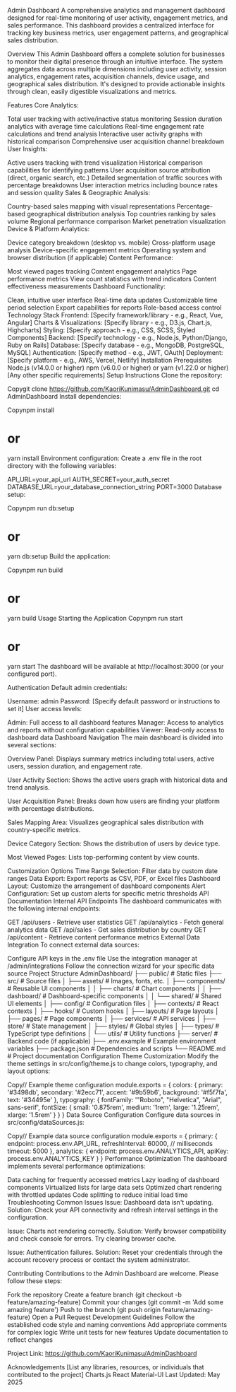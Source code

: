 Admin Dashboard
A comprehensive analytics and management dashboard designed for real-time monitoring of user activity, engagement metrics, and sales performance. This dashboard provides a centralized interface for tracking key business metrics, user engagement patterns, and geographical sales distribution.

Overview
This Admin Dashboard offers a complete solution for businesses to monitor their digital presence through an intuitive interface. The system aggregates data across multiple dimensions including user activity, session analytics, engagement rates, acquisition channels, device usage, and geographical sales distribution. It's designed to provide actionable insights through clean, easily digestible visualizations and metrics.

Features
Core Analytics:

Total user tracking with active/inactive status monitoring
Session duration analytics with average time calculations
Real-time engagement rate calculations and trend analysis
Interactive user activity graphs with historical comparison
Comprehensive user acquisition channel breakdown
User Insights:

Active users tracking with trend visualization
Historical comparison capabilities for identifying patterns
User acquisition source attribution (direct, organic search, etc.)
Detailed segmentation of traffic sources with percentage breakdowns
User interaction metrics including bounce rates and session quality
Sales & Geographic Analysis:

Country-based sales mapping with visual representations
Percentage-based geographical distribution analysis
Top countries ranking by sales volume
Regional performance comparison
Market penetration visualization
Device & Platform Analytics:

Device category breakdown (desktop vs. mobile)
Cross-platform usage analysis
Device-specific engagement metrics
Operating system and browser distribution (if applicable)
Content Performance:

Most viewed pages tracking
Content engagement analytics
Page performance metrics
View count statistics with trend indicators
Content effectiveness measurements
Dashboard Functionality:

Clean, intuitive user interface
Real-time data updates
Customizable time period selection
Export capabilities for reports
Role-based access control
Technology Stack
Frontend: [Specify framework/library - e.g., React, Vue, Angular]
Charts & Visualizations: [Specify library - e.g., D3.js, Chart.js, Highcharts]
Styling: [Specify approach - e.g., CSS, SCSS, Styled Components]
Backend: [Specify technology - e.g., Node.js, Python/Django, Ruby on Rails]
Database: [Specify database - e.g., MongoDB, PostgreSQL, MySQL]
Authentication: [Specify method - e.g., JWT, OAuth]
Deployment: [Specify platform - e.g., AWS, Vercel, Netlify]
Installation
Prerequisites
Node.js (v14.0.0 or higher)
npm (v6.0.0 or higher) or yarn (v1.22.0 or higher)
[Any other specific requirements]
Setup Instructions
Clone the repository:

Copygit clone https://github.com/KaoriKunimasu/AdminDashboard.git
cd AdminDashboard
Install dependencies:

Copynpm install
# or
yarn install
Environment configuration: Create a .env file in the root directory with the following variables:

API_URL=your_api_url
AUTH_SECRET=your_auth_secret
DATABASE_URL=your_database_connection_string
PORT=3000
Database setup:

Copynpm run db:setup
# or
yarn db:setup
Build the application:

Copynpm run build
# or
yarn build
Usage
Starting the Application
Copynpm run start
# or
yarn start
The dashboard will be available at http://localhost:3000 (or your configured port).

Authentication
Default admin credentials:

Username: admin
Password: [Specify default password or instructions to set it]
User access levels:

Admin: Full access to all dashboard features
Manager: Access to analytics and reports without configuration capabilities
Viewer: Read-only access to dashboard data
Dashboard Navigation
The main dashboard is divided into several sections:

Overview Panel: Displays summary metrics including total users, active users, session duration, and engagement rate.

User Activity Section: Shows the active users graph with historical data and trend analysis.

User Acquisition Panel: Breaks down how users are finding your platform with percentage distributions.

Sales Mapping Area: Visualizes geographical sales distribution with country-specific metrics.

Device Category Section: Shows the distribution of users by device type.

Most Viewed Pages: Lists top-performing content by view counts.

Customization Options
Time Range Selection: Filter data by custom date ranges
Data Export: Export reports as CSV, PDF, or Excel files
Dashboard Layout: Customize the arrangement of dashboard components
Alert Configuration: Set up custom alerts for specific metric thresholds
API Documentation
Internal API Endpoints
The dashboard communicates with the following internal endpoints:

GET /api/users - Retrieve user statistics
GET /api/analytics - Fetch general analytics data
GET /api/sales - Get sales distribution by country
GET /api/content - Retrieve content performance metrics
External Data Integration
To connect external data sources:

Configure API keys in the .env file
Use the integration manager at /admin/integrations
Follow the connection wizard for your specific data source
Project Structure
AdminDashboard/
├── public/               # Static files
├── src/                  # Source files
│   ├── assets/           # Images, fonts, etc.
│   ├── components/       # Reusable UI components
│   │   ├── charts/       # Chart components
│   │   ├── dashboard/    # Dashboard-specific components
│   │   └── shared/       # Shared UI elements
│   ├── config/           # Configuration files
│   ├── contexts/         # React contexts
│   ├── hooks/            # Custom hooks
│   ├── layouts/          # Page layouts
│   ├── pages/            # Page components
│   ├── services/         # API services
│   ├── store/            # State management
│   ├── styles/           # Global styles
│   ├── types/            # TypeScript type definitions
│   └── utils/            # Utility functions
├── server/               # Backend code (if applicable)
├── .env.example          # Example environment variables
├── package.json          # Dependencies and scripts
└── README.md             # Project documentation
Configuration
Theme Customization
Modify the theme settings in src/config/theme.js to change colors, typography, and layout options:

Copy// Example theme configuration
module.exports = {
  colors: {
    primary: '#3498db',
    secondary: '#2ecc71',
    accent: '#9b59b6',
    background: '#f5f7fa',
    text: '#34495e'
  },
  typography: {
    fontFamily: '"Roboto", "Helvetica", "Arial", sans-serif',
    fontSize: {
      small: '0.875rem',
      medium: '1rem',
      large: '1.25rem',
      xlarge: '1.5rem'
    }
  }
}
Data Source Configuration
Configure data sources in src/config/dataSources.js:

Copy// Example data source configuration
module.exports = {
  primary: {
    endpoint: process.env.API_URL,
    refreshInterval: 60000, // milliseconds
    timeout: 5000
  },
  analytics: {
    endpoint: process.env.ANALYTICS_API,
    apiKey: process.env.ANALYTICS_KEY
  }
}
Performance Optimization
The dashboard implements several performance optimizations:

Data caching for frequently accessed metrics
Lazy loading of dashboard components
Virtualized lists for large data sets
Optimized chart rendering with throttled updates
Code splitting to reduce initial load time
Troubleshooting
Common Issues
Issue: Dashboard data isn't updating. Solution: Check your API connectivity and refresh interval settings in the configuration.

Issue: Charts not rendering correctly. Solution: Verify browser compatibility and check console for errors. Try clearing browser cache.

Issue: Authentication failures. Solution: Reset your credentials through the account recovery process or contact the system administrator.

Contributing
Contributions to the Admin Dashboard are welcome. Please follow these steps:

Fork the repository
Create a feature branch (git checkout -b feature/amazing-feature)
Commit your changes (git commit -m 'Add some amazing feature')
Push to the branch (git push origin feature/amazing-feature)
Open a Pull Request
Development Guidelines
Follow the established code style and naming conventions
Add appropriate comments for complex logic
Write unit tests for new features
Update documentation to reflect changes


Project Link: https://github.com/KaoriKunimasu/AdminDashboard

Acknowledgements
[List any libraries, resources, or individuals that contributed to the project]
Charts.js
React
Material-UI
Last Updated: May 2025

